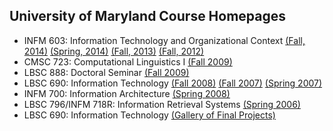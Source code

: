 University of Maryland Course Homepages
---------------------------------------

+ INFM 603: Information Technology and Organizational Context [(Fall, 2014)](http://lintool.github.io/UMD-courses/INFM603-2014f/) [(Spring, 2014)](http://lintool.github.io/UMD-courses/INFM603-2014s/) [(Fall, 2013)](http://lintool.github.io/UMD-courses/INFM603-2013f/) [(Fall, 2012)](http://lintool.github.io/UMD-courses/INFM603-2012f/) 
+ CMSC 723: Computational Linguistics I [(Fall 2009)](http://lintool.github.io/UMD-courses/CMSC723-2009-Fall/)
+ LBSC 888: Doctoral Seminar [(Fall 2009)](http://lintool.github.io/UMD-courses/LBSC888-2009-Fall/)
+ LBSC 690: Information Technology [(Fall 2008)](http://lintool.github.io/UMD-courses/LBSC690-2008-Fall/) [(Fall 2007)](http://lintool.github.io/UMD-courses/LBSC690-2007-Fall/) [(Spring 2007)](http://lintool.github.io/UMD-courses/LBSC690-2007-Spring/)
+ INFM 700: Information Architecture [(Spring 2008)](http://lintool.github.io/UMD-courses/INFM700-2008-Spring/)
+ LBSC 796/INFM 718R: Information Retrieval Systems [(Spring 2006)](http://lintool.github.io/UMD-courses/LBSC796-INFM718R-2006-Spring/)
+ LBSC 690: Information Technology [(Gallery of Final Projects)](http://lintool.github.io/UMD-courses/LBSC690-Final-Project-Gallery/)